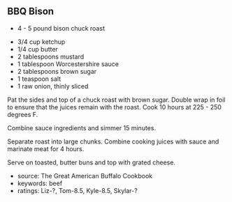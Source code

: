 BBQ Bison
---------

- 4 - 5 pound bison chuck roast
<!-- -->
- 3/4 cup ketchup
- 1/4 cup butter
- 2 tablespoons mustard
- 1 tablespoon Worcestershire sauce
- 2 tablespoons brown sugar
- 1 teaspoon salt
- 1 raw onion, thinly sliced

Pat the sides and top of a chuck roast with brown sugar.  Double wrap
in foil to ensure that the juices remain with the roast.  Cook 10
hours at 225 - 250 degrees F.

Combine sauce ingredients and simmer 15 minutes.

Separate roast into large chunks.  Combine cooking juices with sauce
and marinate meat for 4 hours.

Serve on toasted, butter buns and top with grated cheese.

- source: The Great American Buffalo Cookbook
- keywords: beef
- ratings: Liz-?, Tom-8.5, Kyle-8.5, Skylar-?
